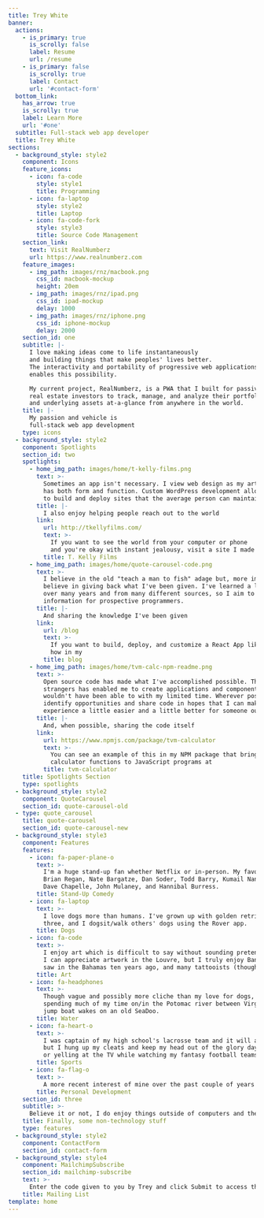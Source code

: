 ```yaml
---
title: Trey White
banner:
  actions:
    - is_primary: true
      is_scrolly: false
      label: Resume
      url: /resume
    - is_primary: false
      is_scrolly: true
      label: Contact
      url: '#contact-form'
  bottom_link:
    has_arrow: true
    is_scrolly: true
    label: Learn More
    url: '#one'
  subtitle: Full-stack web app developer
  title: Trey White
sections:
  - background_style: style2
    component: Icons
    feature_icons:
      - icon: fa-code
        style: style1
        title: Programming
      - icon: fa-laptop
        style: style2
        title: Laptop
      - icon: fa-code-fork
        style: style3
        title: Source Code Management
    section_link:
      text: Visit RealNumberz
      url: https://www.realnumberz.com
    feature_images:
      - img_path: images/rnz/macbook.png
        css_id: macbook-mockup
        height: 20em
      - img_path: images/rnz/ipad.png
        css_id: ipad-mockup
        delay: 1000
      - img_path: images/rnz/iphone.png
        css_id: iphone-mockup
        delay: 2000
    section_id: one
    subtitle: |-
      I love making ideas come to life instantaneously
      and building things that make peoples' lives better.
      The interactivity and portability of progressive web applications
      enables this possibility.

      My current project, RealNumberz, is a PWA that I built for passive
      real estate investors to track, manage, and analyze their portfolio
      and underlying assets at-a-glance from anywhere in the world.
    title: |-
      My passion and vehicle is
      full-stack web app development
    type: icons
  - background_style: style2
    component: Spotlights
    section_id: two
    spotlights:
      - home_img_path: images/home/t-kelly-films.png
        text: >-
          Sometimes an app isn't necessary. I view web design as my artform that
          has both form and function. Custom WordPress development allows me 
          to build and deploy sites that the average person can maintain.
        title: |-
          I also enjoy helping people reach out to the world
        link:
          url: http://tkellyfilms.com/
          text: >-
            If you want to see the world from your computer or phone
            and you're okay with instant jealousy, visit a site I made for a friend
          title: T. Kelly Films
      - home_img_path: images/home/quote-carousel-code.png
        text: >-
          I believe in the old "teach a man to fish" adage but, more importantly, I
          believe in giving back what I've been given. I've learned a lot
          over many years and from many different sources, so I aim to distill that
          information for prospective programmers.
        title: |-
          And sharing the knowledge I've been given
        link:
          url: /blog
          text: >-
            If you want to build, deploy, and customize a React App like this one, learn
            how in my
          title: blog
      - home_img_path: images/home/tvm-calc-npm-readme.png
        text: >-
          Open source code has made what I've accomplished possible. The work of complete
          strangers has enabled me to create applications and components that I, likely,
          wouldn't have been able to with my limited time. Wherever possible, I try to
          identify opportunities and share code in hopes that I can make the programming
          experience a little easier and a little better for someone out there.
        title: |-
          And, when possible, sharing the code itself
        link:
          url: https://www.npmjs.com/package/tvm-calculator
          text: >-
            You can see an example of this in my NPM package that brings financial
            calculator functions to JavaScript programs at
          title: tvm-calculator
    title: Spotlights Section
    type: spotlights
  - background_style: style2
    component: QuoteCarousel
    section_id: quote-carousel-old
  - type: quote_carousel
    title: quote-carousel
    section_id: quote-carousel-new
  - background_style: style3
    component: Features
    features:
      - icon: fa-paper-plane-o
        text: >-
          I'm a huge stand-up fan whether Netflix or in-person. My favorite comedians are
          Brian Regan, Nate Bargatze, Dan Soder, Todd Barry, Kumail Nanjiani, Dimitri Martin,
          Dave Chapelle, John Mulaney, and Hannibal Burress. 
        title: Stand-Up Comedy
      - icon: fa-laptop
        text: >-
          I love dogs more than humans. I've grown up with golden retrievers. We currently have
          three, and I dogsit/walk others' dogs using the Rover app.
        title: Dogs
      - icon: fa-code
        text: >-
          I enjoy art which is difficult to say without sounding pretentious, so I'll clarify&#58;
          I can appreciate artwork in the Louvre, but I truly enjoy Banksy, some street artist I
          saw in the Bahamas ten years ago, and many tattooists (though I have none myself).
        title: Art
      - icon: fa-headphones
        text: >-
          Though vague and possibly more cliche than my love for dogs, I like the water. I grew up
          spending much of my time on/in the Potomac river between Virginia and Maryland trying to
          jump boat wakes on an old SeaDoo.
        title: Water
      - icon: fa-heart-o
        text: >-
          I was captain of my high school's lacrosse team and it will always be my first love...
          but I hung up my cleats and keep my head out of the glory days now by playing tennis
          or yelling at the TV while watching my fantasy football teams.
        title: Sports
      - icon: fa-flag-o
        text: >-
          A more recent interest of mine over the past couple of years has been focused personal development which has been fueled by Audible and Medium. I send chapter summaries and commentary in weekday emails which I plan to post for the public at some point.
        title: Personal Development
    section_id: three
    subtitle: >-
      Believe it or not, I do enjoy things outside of computers and the internet! 
    title: Finally, some non-technology stuff
    type: features
  - background_style: style2
    component: ContactForm
    section_id: contact-form
  - background_style: style4
    component: MailchimpSubscribe
    section_id: mailchimp-subscribe
    text: >-
      Enter the code given to you by Trey and click Submit to access the mailing list subscription.
    title: Mailing List
template: home
---
```


<!---
menus:
  main:
    title: Home
    weight: 1
-->